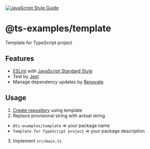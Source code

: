 [![JavaScript Style Guide](https://img.shields.io/badge/code_style-standard-brightgreen.svg)](https://standardjs.com)

# @ts-examples/template

Template for TypeScript project

## Features

- [ESLint](https://eslint.org/) with [JavaScript Standard Style](https://standardjs.com/)
- Test by [Jest](https://jestjs.io/)
- Manage dependency updates by [Renovate](https://renovatebot.com/)

## Usage

1. [Create repository](https://github.com/ts-examples/template/generate) using template
2. Replace provisional string with actual string
  - `@ts-examples/template` => your package name
  - `Template for TypeScript project` => your package description
3. Implement `src/main.ts`

